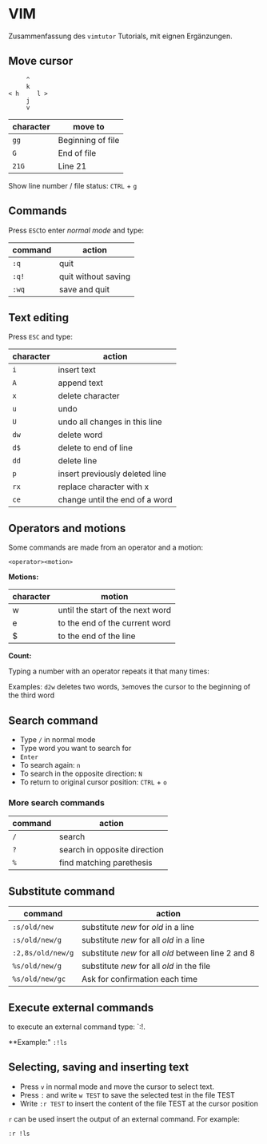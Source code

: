 # VIM

Zusammenfassung des `vimtutor` Tutorials, mit eignen Ergänzungen.

## Move cursor

```
     ^
     k
< h     l >
     j
     v
```

| character	| move to		|
|---		|---			|
| `gg`		| Beginning of file	|
| `G`		| End of file		|
| `21G`		| Line 21		|

Show line number / file status: `CTRL` + `g`

## Commands


Press `ESC`to enter _normal mode_ and type:

| command	| action		|
|---------------|-----------------------|
| `:q`		| quit			|
| `:q!`		| quit without saving	|
| `:wq`		| save and quit		|

## Text editing


Press `ESC` and type:

| character	| action				|
|---		|---					|
| `i`		| insert text				|
| `A`		| append text				|
| `x`		| delete character			|
| `u`		| undo					|
| `U`		| undo all changes in this line		|
| `dw`		| delete word				|
| `d$`		| delete to end of line			|
| `dd`		| delete line				|
| `p`		| insert previously deleted line	|
| `rx`		| replace character with x		|
| `ce`		| change until the end of a word	|


## Operators and motions

Some commands are made from an operator and a motion:

```
<operator><motion>
```

**Motions:**

| character	| motion				|
|---		|---					|
| w		| until the start of the next word	|
| e		| to the end of the current word	|
| $		| to the end of the line		|

**Count:**

Typing a number with an operator repeats it that many times:

Examples: `d2w` deletes two words, `3e`moves the cursor to the beginning of the third word

## Search command

* Type `/` in normal mode
* Type word you want to search for
* `Enter`
* To search again: `n`
* To search in the opposite direction: `N`
* To return to original cursor position: `CTRL` + `o`

### More search commands

| command	| action			|
|---		|--- 				|
| `/`		| search			|
| `?`		| search in opposite direction	|
| `%`		| find matching parethesis	|

## Substitute command

| command		| action   						|
|---			|---							|
| `:s/old/new`		| substitute _new_ for _old_ in a line			|
| `:s/old/new/g` 	| substitute _new_ for all _old_ in a line		|
| `:2,8s/old/new/g`	| substitute _new_ for all _old_ between line 2 and 8	|
| `%s/old/new/g`	| substitute _new_ for all _old_ in the file		|
| `%s/old/new/gc`	| Ask for confirmation each time			|


## Execute external commands


to execute an external command type: `:!<command>.

**Example:" `:!ls`

## Selecting, saving and inserting text

* Press `v` in normal mode and move the cursor to select text.
* Press `:` and write `w TEST` to save the selected test in the file TEST
* Write `:r TEST` to insert the content of the file TEST at the cursor position

`r` can be used insert the output of an external command. For example:

```
:r !ls
```
